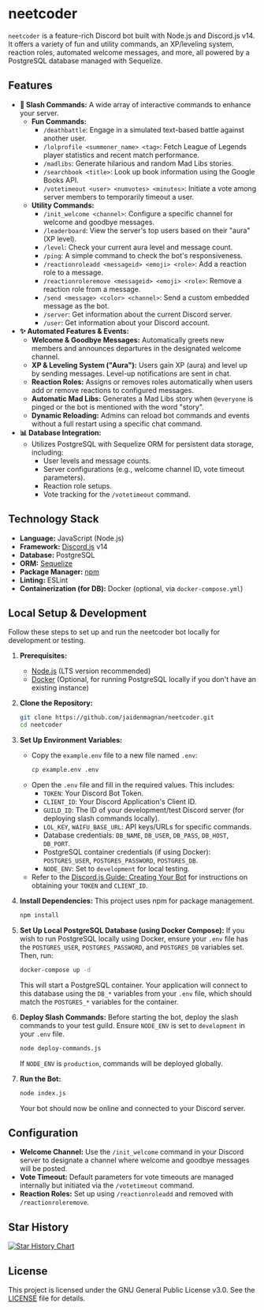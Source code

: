 # neetcoder
`neetcoder` is a feature-rich Discord bot built with Node.js and Discord.js v14. It offers a variety of fun and utility commands, an XP/leveling system, reaction roles, automated welcome messages, and more, all powered by a PostgreSQL database managed with Sequelize.

## Features

*   **📝 Slash Commands:** A wide array of interactive commands to enhance your server.
    *   **Fun Commands:**
        *   `/deathbattle`: Engage in a simulated text-based battle against another user.
        *   `/lolprofile <summoner_name> <tag>`: Fetch League of Legends player statistics and recent match performance.
        *   `/madlibs`: Generate hilarious and random Mad Libs stories.
        *   `/searchbook <title>`: Look up book information using the Google Books API.
        *   `/votetimeout <user> <numvotes> <minutes>`: Initiate a vote among server members to temporarily timeout a user.
    *   **Utility Commands:**
        *   `/init_welcome <channel>`: Configure a specific channel for welcome and goodbye messages.
        *   `/leaderboard`: View the server's top users based on their "aura" (XP level).
        *   `/level`: Check your current aura level and message count.
        *   `/ping`: A simple command to check the bot's responsiveness.
        *   `/reactionroleadd <messageid> <emoji> <role>`: Add a reaction role to a message.
        *   `/reactionroleremove <messageid> <emoji> <role>`: Remove a reaction role from a message.
        *   `/send <message> <color> <channel>`: Send a custom embedded message as the bot.
        *   `/server`: Get information about the current Discord server.
        *   `/user`: Get information about your Discord account.
*   **✨ Automated Features & Events:**
    *   **Welcome & Goodbye Messages:** Automatically greets new members and announces departures in the designated welcome channel.
    *   **XP & Leveling System ("Aura"):** Users gain XP (aura) and level up by sending messages. Level-up notifications are sent in chat.
    *   **Reaction Roles:** Assigns or removes roles automatically when users add or remove reactions to configured messages.
    *   **Automatic Mad Libs:** Generates a Mad Libs story when `@everyone` is pinged or the bot is mentioned with the word "story".
    *   **Dynamic Reloading:** Admins can reload bot commands and events without a full restart using a specific chat command.
*   **📊 Database Integration:**
    *   Utilizes PostgreSQL with Sequelize ORM for persistent data storage, including:
        *   User levels and message counts.
        *   Server configurations (e.g., welcome channel ID, vote timeout parameters).
        *   Reaction role setups.
        *   Vote tracking for the `/votetimeout` command.

## Technology Stack

*   **Language:** JavaScript (Node.js)
*   **Framework:** [Discord.js](https://discord.js.org/) v14
*   **Database:** PostgreSQL
*   **ORM:** [Sequelize](https://sequelize.org/)
*   **Package Manager:** [npm](https://www.npmjs.com/)
*   **Linting:** ESLint
*   **Containerization (for DB):** Docker (optional, via `docker-compose.yml`)

## Local Setup & Development

Follow these steps to set up and run the neetcoder bot locally for development or testing.

1.  **Prerequisites:**
    *   [Node.js](https://nodejs.org/) (LTS version recommended)
    *   [Docker](https://www.docker.com/get-started) (Optional, for running PostgreSQL locally if you don't have an existing instance)

2.  **Clone the Repository:**
    ```bash
    git clone https://github.com/jaidenmagnan/neetcoder.git
    cd neetcoder
    ```

3.  **Set Up Environment Variables:**
    *   Copy the `example.env` file to a new file named `.env`:
        ```bash
        cp example.env .env
        ```
    *   Open the `.env` file and fill in the required values. This includes:
        *   `TOKEN`: Your Discord Bot Token.
        *   `CLIENT_ID`: Your Discord Application's Client ID.
        *   `GUILD_ID`: The ID of your development/test Discord server (for deploying slash commands locally).
        *   `LOL_KEY`, `WAIFU_BASE_URL`: API keys/URLs for specific commands.
        *   Database credentials: `DB_NAME`, `DB_USER`, `DB_PASS`, `DB_HOST`, `DB_PORT`.
        *   PostgreSQL container credentials (if using Docker): `POSTGRES_USER`, `POSTGRES_PASSWORD`, `POSTGRES_DB`.
        *   `NODE_ENV`: Set to `development` for local testing.
    *   Refer to the [Discord.js Guide: Creating Your Bot](https://discordjs.guide/preparations/setting-up-a-bot-application.html#creating-your-bot) for instructions on obtaining your `TOKEN` and `CLIENT_ID`.

4.  **Install Dependencies:**
    This project uses npm for package management.
    ```bash
    npm install
    ```

5.  **Set Up Local PostgreSQL Database (using Docker Compose):**
    If you wish to run PostgreSQL locally using Docker, ensure your `.env` file has the `POSTGRES_USER`, `POSTGRES_PASSWORD`, and `POSTGRES_DB` variables set. Then, run:
    ```bash
    docker-compose up -d
    ```
    This will start a PostgreSQL container. Your application will connect to this database using the `DB_*` variables from your `.env` file, which should match the `POSTGRES_*` variables for the container.

6.  **Deploy Slash Commands:**
    Before starting the bot, deploy the slash commands to your test guild. Ensure `NODE_ENV` is set to `development` in your `.env` file.
    ```bash
    node deploy-commands.js
    ```
    If `NODE_ENV` is `production`, commands will be deployed globally.

7.  **Run the Bot:**
    ```bash
    node index.js
    ```
    Your bot should now be online and connected to your Discord server.

## Configuration

*   **Welcome Channel:** Use the `/init_welcome` command in your Discord server to designate a channel where welcome and goodbye messages will be posted.
*   **Vote Timeout:** Default parameters for vote timeouts are managed internally but initiated via the `/votetimeout` command.
*   **Reaction Roles:** Set up using `/reactionroleadd` and removed with `/reactionroleremove`.

## Star History

[![Star History Chart](https://api.star-history.com/svg?repos=Jaidenmagnan/neetcoder&type=Date)](https://www.star-history.com/#Jaidenmagnan/neetcoder&Date)

## License

This project is licensed under the GNU General Public License v3.0. See the [LICENSE](LICENSE) file for details.
